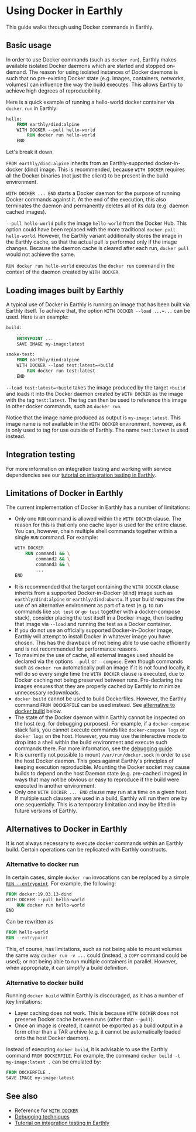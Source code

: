 
# Using Docker in Earthly

This guide walks through using Docker commands in Earthly.

## Basic usage

In order to use Docker commands (such as `docker run`), Earthly makes available isolated Docker daemons which are started and stopped on-demand. The reason for using isolated instances of Docker daemons is such that no pre-existing Docker state (e.g. images, containers, networks, volumes) can influence the way the build executes. This allows Earthly to achieve high degrees of reproducibility.

Here is a quick example of running a hello-world docker container via `docker run` in Earthly:

```Dockerfile
hello:
    FROM earthly/dind:alpine
    WITH DOCKER --pull hello-world
        RUN docker run hello-world
    END
```

Let's break it down.

`FROM earthly/dind:alpine` inherits from an Earthly-supported docker-in-docker (dind) image. This is recommended, because `WITH DOCKER` requires all the Docker binaries (not just the client) to be present in the build environment.

`WITH DOCKER ... END` starts a Docker daemon for the purpose of running Docker commands against it. At the end of the execution, this also terminates the daemon and permanently deletes all of its data (e.g. daemon cached images).

`--pull hello-world` pulls the image `hello-world` from the Docker Hub. This option could have been replaced with the more traditional `docker pull hello-world`. However, the Earthly variant additionally stores the image in the Earthly cache, so that the actual pull is performed only if the image changes. Because the daemon cache is cleared after each run, `docker pull` would not achieve the same.

`RUN docker run hello-world` executes the `docker run` command in the context of the daemon created by `WITH DOCKER`.

## Loading images built by Earthly

A typical use of Docker in Earthly is running an image that has been built via Earthly itself. To achieve that, the option `WITH DOCKER --load ...=...` can be used. Here is an example:

```Dockerfile
build:
    ...
    ENTRYPOINT ...
    SAVE IMAGE my-image:latest

smoke-test:
    FROM earthly/dind:alpine
    WITH DOCKER --load test:latest=+build
        RUN docker run test:latest
    END
```

`--load test:latest=+build` takes the image produced by the target `+build` and loads it into the Docker daemon created by `WITH DOCKER` as the image with the tag `test:latest`. The tag can then be used to reference this image in other docker commands, such as `docker run`.

Notice that the image name produced as output is `my-image:latest`. This image name is not available in the `WITH DOCKER` environment, however, as it is only used to tag for use outside of Earthly. The name `test:latest` is used instead.

## Integration testing

For more information on integration testing and working with service dependencies see our [tutorial on integration testing in Earthly](./integration.md).

## Limitations of Docker in Earthly

The current implementation of Docker in Earthly has a number of limitations:

* Only one `RUN` command is allowed within the `WITH DOCKER` clause. The reason for this is that only one cache layer is used for the entire clause. You can, however, chain multiple shell commands together within a single `RUN` command. For example:
  ```Dockerfile
  WITH DOCKER
      RUN command1 && \
          command2 && \
          command3 && \
          ...
  END
  ```
* It is recommended that the target containing the `WITH DOCKER` clause inherits from a supported Docker-in-Docker (dind) image such as `earthly/dind:alpine` or `earthly/dind:ubuntu`. If your build requires the use of an alternative environment as part of a test (e.g. to run commands like `sbt test` or `go test` together with a docker-compose stack), consider placing the test itself in a Docker image, then loading that image via `--load` and running the test as a Docker container.
* If you do not use an officially supported Docker-in-Docker image, Earthly will attempt to install Docker in whatever image you have chosen. This has the drawback of not being able to use cache efficiently and is not recommended for performance reasons.
* To maximize the use of cache, all external images used should be declared via the options `--pull` or `--compose`. Even though commands such as `docker run` automatically pull an image if it is not found locally, it will do so every single time the `WITH DOCKER` clause is executed, due to Docker caching not being preserved between runs. Pre-declaring the images ensures that they are properly cached by Earthly to minimize unnecessary redownloads.
* `docker build` cannot be used to build Dockerfiles. However, the Earthly command `FROM DOCKERFILE` can be used instead. See [alternative to docker build](#alternative-to-docker-build) below.
* The state of the Docker daemon within Earthly cannot be inspected on the host (e.g. for debugging purposes). For example, if a `docker-compose` stack fails, you cannot execute commands like `docker-compose logs` or `docker logs` on the host. However, you may use the interactive mode to drop into a shell within the build environment and execute such commands there. For more information, see the [debugging guide](./debugging.md).
* It is currently not possible to mount `/var/run/docker.sock` in order to use the host Docker daemon. This goes against Earthly's principles of keeping execution reproducible. Mounting the Docker socket may cause builds to depend on the host Daemon state (e.g. pre-cached images) in ways that may not be obvious or easy to reproduce if the build were executed in another environment.
* Only one `WITH DOCKER ... END` clause may run at a time on a given host. If multiple such clauses are used in a build, Earthly will run them one by one sequentially. This is a temporary limitation and may be lifted in future versions of Earthly.

## Alternatives to Docker in Earthly

It is not always necessary to execute docker commands within an Earthly build. Certain operations can be replicated with Earthly constructs.

### Alternative to docker run

In certain cases, simple `docker run` invocations can be replaced by a simple [`RUN --entrypoint`](../earthfile/earthfile.md#entrypoint). For example, the following:

```Dockerfile
FROM docker:19.03.13-dind
WITH DOCKER --pull hello-world
    RUN docker run hello-world
END
```

Can be rewritten as

```Dockerfile
FROM hello-world
RUN --entrypoint
```

This, of course, has limitations, such as not being able to mount volumes the same way `docker run -v ...`  could (instead, a `COPY` command could be used); or not being able to run multiple containers in parallel. However, when appropriate, it can simplify a build definition.

### Alternative to docker build

Running `docker build` within Earthly is discouraged, as it has a number of key limitations:

* Layer caching does not work. This is because `WITH DOCKER` does not preserve Docker cache between runs (other than `--pull`).
* Once an image is created, it cannot be exported as a build output in a form other than a TAR archive (e.g. it cannot be automatically loaded onto the host Docker daemon).

Instead of executing `docker build`, it is advisable to use the Earthly command `FROM DOCKERFILE`. For example, the command `docker build -t my-image:latest .` can be emulated by:

```Dockerfile
FROM DOCKERFILE .
SAVE IMAGE my-image:latest
```

## See also

* Reference for [`WITH DOCKER`](../earthfile/earthfile.md#with-docker-beta)
* [Debugging techniques](./debugging.md)
* [Tutorial on integration testing in Earthly](./integration.md)
